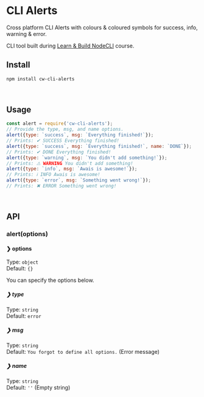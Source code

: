 # CLI Alerts

Cross platform CLI Alerts with colours & coloured symbols for success, info, warning & error.

CLI tool built during [Learn & Build NodeCLI](https://NodeCLI.com) course.

## Install

```sh
npm install cw-cli-alerts
```

<br>

## Usage

```js
const alert = require('cw-cli-alerts');
// Provide the type, msg, and name options.
alert({type: `success`, msg: `Everything finished!`});
// Prints: ✔ SUCCESS Everything finished!
alert({type: `success`, msg: `Everything finished!`, name: `DONE`});
// Prints: ✔ DONE Everything finished!
alert({type: `warning`, msg: `You didn't add something!`});
// Prints: ⚠ WARNING You didn't add something!
alert({type: `info`, msg: `Awais is awesome!`});
// Prints: ℹ INFO Awais is awesome!
alert({type: `error`, msg: `Something went wrong!`});
// Prints: ✖ ERROR Something went wrong!
```

<br />

## API

### alert(options)

#### ❯ options

Type: `object`<br>
Default: `{}`

You can specify the options below.

##### ❯ type

Type: `string`<br>
Default: `error`

##### ❯ msg

Type: `string`<br>
Default: `You forgot to define all options.` (Error message)

##### ❯ name

Type: `string`<br>
Default: `''` (Empty string)
